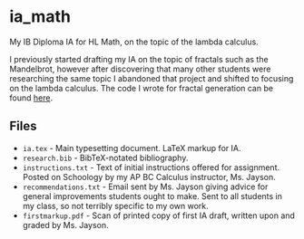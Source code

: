 # ia_math
My IB Diploma IA for HL Math, on the topic of the lambda calculus.

I previously started drafting my IA on the topic of fractals such as the Mandelbrot, however after discovering that many other students were researching the same topic I abandoned that project and shifted to focusing on the lambda calculus. The code I wrote for fractal generation can be found [here](https://github.com/ErikBoesen/fractals).

## Files
* `ia.tex` - Main typesetting document. LaTeX markup for IA.
* `research.bib` - BibTeX-notated bibliography.
* `instructions.txt` - Text of initial instructions offered for assignment. Posted on Schoology by my AP BC Calculus instructor, Ms. Jayson.
* `recommendations.txt` - Email sent by Ms. Jayson giving advice for general improvements students ought to make. Sent to all students in my class, so not terribly specific to my own work.
* `firstmarkup.pdf` - Scan of printed copy of first IA draft, written upon and graded by Ms. Jayson.

